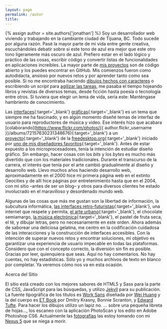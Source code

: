 ```yaml
---
layout: page
permalink: /autor
title:
---
```


{% assign author = site.authors['jonathan'] %}
Soy un desarrollador web viviendo y trabajando en la cambiante ciudad de Tijuana, BC. Todo sucede por alguna razón. Pasé la mayor parte de mi vida entre gente creativa, escuchándoles debatir sobre si este tono de azul era mejor que este otro tono ligeramente más oscuro de azul. Prefiero estar en el lado lógico y práctico de las cosas, escribir código y convertir listas de funcionalidades en aplicaciones increíbles. La mayor parte de <a href="https://github.com/{{ author.github_username }}?tab=repositories" target="_blank">mis proyectos</a> son de código abierto y los puedes encontrar en GitHub. Mis comienzos fueron como autodidacta, ansioso por nuevos retos y por aprender tanto como sea posible. Si no me encontraba haciendo <a href="https://www.instagram.com/p/BGBJROJR1sV/?taken-by={{ author.instagram_username }}" target="_blank">dibujos hechos con caracteres</a> o escribiendo un <i>script</i> para <a href="https://www.youtube.com/watch?v=V0ZWcELrkbQ" target="_blank">agilizar las tareas</a>, me pasaba el tiempo hojeando libros y revistas de diversos temas, desde ficción hasta poesía o tecnología entre otros. Si tuviera que elegir un lema de vida, sería este: Manténgase hambriento de conocimiento.

Las [interfaces](http://www.rasterman.com/bl-content/uploads/images/Random/desk11.jpg){:target='_blank'} [gráficas](https://web.archive.org/web/20020402082659/http://tigert.gimp.org:80/screenshot.png){:target='_blank'} es un tema que siempre me ha fascinado, y en algún momento diseñé temas de interfaz de usuario para reproductores de música y video. Ese interés hizo que acabara [colaborando](https://www.flickr.com/photos/{{ author.flickr_username }}/albums/72157630231348676){:target='_blank'} a un [proyecto](https://en.wikipedia.org/wiki/Tango_Desktop_Project){:target='_blank'} de la [freedesktop.org](https://www.freedesktop.org){:target='_blank'} iniciado por [uno de mis diseñadores favoritos](http://jimmac.musichall.cz/){:target='_blank'}. Antes de estar expuesto a los microprocesadores, tenía la intención de estudiar diseño gráfico. Sin embargo, hacer cosas con los *bits* y los *bytes* es mucho más divertido que con los materiales tradicionales. Durante el transcurso de la carrera, el interés que tenía por el arte cambió gradualmente al diseño y desarrollo web. Llevo muchos años haciendo desarrollo web, aproximadamente en el 2000 hice mi primera página web en el extinto Geocities y de allí hice páginas por entretenimiento hasta que en el 2004, con mi sitio –antes de ser un blog– y otros para diversos clientes he estado involucrado en el maravilloso y desordenado mundo web.

Algunas de las cosas que más me gustan son la libertad de información, la subcultura informática, [las interfaces retro-futuristas](https://www.youtube.com/watch?v=2ywWFvjE-yU){:target='_blank'}, una internet que respete y permita, [el arte urbano](https://www.youtube.com/watch?v=gmu_RByhlGw){:target='_blank'}, el chocolate semiamargo, [la música electrónica](https://www.youtube.com/watch?v=RbxZmcQWWgE){:target='_blank'}, el pastel de fruta seca, el té, y dibujar letras, pero no necesariamente en este orden. Ahora además de saborear una deliciosa gelatina, me centro en la codificación cuidadosa de las interacciones y la construcción de interfaces accesibles. Con la intención de superar nuevos retos y encontrar soluciones, mi objetivo es garantizar una experiencia de usuario impecable en todas las plataformas. Considero que con el concepto correcto, la diversión sin fin es posible. Gracias por leer, quienquiera que seas. Aquí no hay comentarios. No hay cuentas, no hay estadísticas. Sólo yo y muchos archivos de texto en blanco por completar. Ya veremos cómo nos va en esta ocasión.

<div class="smcaps m-top-4 m-bottom-3 txt-center">Acerca del Sitio</div>

<p class="md-cols-2 txt-sm">
	El sitio está creado con los mejores sabores de HTML5 y Sass para la parte de CSS, JavaScript para las búsquedas, y utilizo <a href="https://jekyllrb.com/" target="_blank">Jekyll</a> para su publicación. La fuente tipográfica de los títulos es <a href="http://weiweihuanghuang.github.io/Work-Sans/" target="_blank">Work Sans</a> diseñada por <a href="https://twitter.com/w__h_" target="_blank">Wei Huang</a> y la del cuerpo es <a href="http://edwardtufte.github.io/et-book/" target="_blank">ET Book</a> por Dmitry Krasny, Bonnie Scranton, y <a href="http://www.edwardtufte.com/" target="_blank">Edward Tufte</a>. Para hacer los dibujos utilizo un lapiz no. ... sobre una pequeña libreta de hojas..., los escaneo con la aplicación PhotoScan y los edito en Adobe Photoshop CS6. Actualmente las <a href="https://www.flickr.com/photos/{{ author.flickr_username }}" target="_blank">fotografías</a> las estoy tomando con mi <a href="https://web.archive.org/web/20150905053915/http://www.google.com/nexus/5/" target="_blank">Nexus 5</a> que se niega a morir.
</p>
